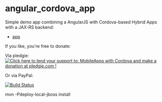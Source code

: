 angular_cordova_app
===================

Simple demo app combining a AngularJS with Cordova-based Hybrid Apps with a JAX-RS backend:
* [app](https://martinreinhardt-online.de/apps/testing/angular-cordova-app/)

If you like, you're free to donate:

Via pledgie:
<a href='https://pledgie.com/campaigns/25442'><img alt='Click here to lend your support to: MobileApps with Cordova and make a donation at pledgie.com !' src='https://pledgie.com/campaigns/25442.png?skin_name=chrome' border='0' ></a>

Or via PayPal:
<a target="_blank" href="https://www.paypal.com/cgi-bin/webscr?cmd=_s-xclick&hosted_button_id=DD42GHR8JKZ4Q">
<img alt="" border="0" src="https://www.paypalobjects.com/de_DE/DE/i/btn/btn_donateCC_LG.gif"/>
</img></a>


[![Build Status](https://martinreinhardt-online.de/jenkins/job/AngularCordovaApp/badge/icon)](https://martinreinhardt-online.de/jenkins/job/AngularCordovaApp/)

mvn -Pdeploy-local-jboss install
